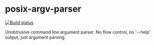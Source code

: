 # posix-argv-parser #

[![Build status](https://secure.travis-ci.org/busterjs/posix-argv-parser.png?branch=master)](http://travis-ci.org/busterjs/posix-argv-parser)

Unobtrusive command line argument parser. No flow control, no '--help'
output, just argument parsing.
